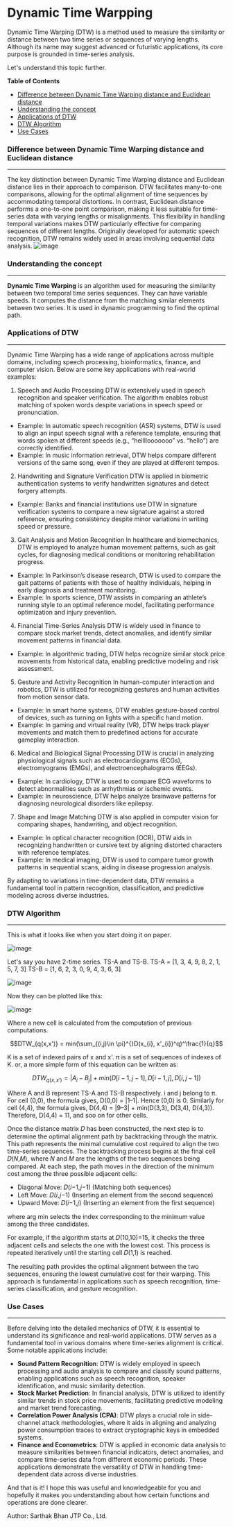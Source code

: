 # Dynamic Time Warpping

Dynamic Time Warping (DTW) is a method used to measure the similarity or distance between two time series or sequences of varying lengths. Although its name may suggest advanced or futuristic applications, its core purpose is grounded in time-series analysis.

Let's understand this topic further.

**Table of Contents**
- [Difference between Dynamic Time Warping distance and Euclidean distance](#difference-between-dynamic-time-warping-distance-and-euclidean-distance)
- [Understanding the concept](#understanding-the-concept)
- [Applications of DTW](#applications-of-dtw)
- [DTW Algorithm](#DTW-algorithm)
- [Use Cases](#Use-Cases)

### Difference between Dynamic Time Warping distance and Euclidean distance
<hr>

The key distinction between Dynamic Time Warping distance and Euclidean distance lies in their approach to comparison. DTW facilitates many-to-one comparisons, allowing for the optimal alignment of time sequences by accommodating temporal distortions. In contrast, Euclidean distance performs a one-to-one point comparison, making it less suitable for time-series data with varying lengths or misalignments. This flexibility in handling temporal variations makes DTW particularly effective for comparing sequences of different lengths. Originally developed for automatic speech recognition, DTW remains widely used in areas involving sequential data analysis.
![image](https://github.com/user-attachments/assets/d9ed9f98-f3ef-4ef0-a90e-c919aa4bceb0)


### Understanding the concept
<hr>

**Dynamic Time Warping** is an algorithm used for measuring the similarity between two temporal time series sequences. They can have variable speeds. It computes the distance from the matching similar elements between two series. It is used in dynamic programming to find the optimal path.

### Applications of DTW
<hr>

Dynamic Time Warping has a wide range of applications across multiple domains, including speech processing, bioinformatics, finance, and computer vision. Below are some key applications with real-world examples:

1. Speech and Audio Processing
DTW is extensively used in speech recognition and speaker verification. The algorithm enables robust matching of spoken words despite variations in speech speed or pronunciation.
  - Example: In automatic speech recognition (ASR) systems, DTW is used to align an input speech signal with a reference template, ensuring that words spoken at different speeds (e.g., “hellllooooooo” vs. “hello”) are correctly identified.
  - Example: In music information retrieval, DTW helps compare different versions of the same song, even if they are played at different tempos.

2. Handwriting and Signature Verification
DTW is applied in biometric authentication systems to verify handwritten signatures and detect forgery attempts.
  - Example: Banks and financial institutions use DTW in signature verification systems to compare a new signature against a stored reference, ensuring consistency despite minor variations in writing speed or pressure.

3. Gait Analysis and Motion Recognition
In healthcare and biomechanics, DTW is employed to analyze human movement patterns, such as gait cycles, for diagnosing medical conditions or monitoring rehabilitation progress.
  - Example: In Parkinson’s disease research, DTW is used to compare the gait patterns of patients with those of healthy   individuals, helping in early diagnosis and treatment monitoring.
  - Example: In sports science, DTW assists in comparing an athlete’s running style to an optimal reference model, facilitating performance optimization and injury prevention.

4. Financial Time-Series Analysis
DTW is widely used in finance to compare stock market trends, detect anomalies, and identify similar movement patterns in financial data.
  - Example: In algorithmic trading, DTW helps recognize similar stock price movements from historical data, enabling predictive modeling and risk assessment.

5. Gesture and Activity Recognition
In human-computer interaction and robotics, DTW is utilized for recognizing gestures and human activities from motion sensor data.
  - Example: In smart home systems, DTW enables gesture-based control of devices, such as turning on lights with a specific hand motion.
  - Example: In gaming and virtual reality (VR), DTW helps track player movements and match them to predefined actions for accurate gameplay interaction.
  
6. Medical and Biological Signal Processing
DTW is crucial in analyzing physiological signals such as electrocardiograms (ECGs), electromyograms (EMGs), and electroencephalograms (EEGs).
  - Example: In cardiology, DTW is used to compare ECG waveforms to detect abnormalities such as arrhythmias or ischemic events.
  - Example: In neuroscience, DTW helps analyze brainwave patterns for diagnosing neurological disorders like epilepsy.

7. Shape and Image Matching
DTW is also applied in computer vision for comparing shapes, handwriting, and object recognition.
  - Example: In optical character recognition (OCR), DTW aids in recognizing handwritten or cursive text by aligning distorted characters with reference templates.
  - Example: In medical imaging, DTW is used to compare tumor growth patterns in sequential scans, aiding in disease progression analysis.

By adapting to variations in time-dependent data, DTW remains a fundamental tool in pattern recognition, classification, and predictive modeling across diverse industries.

### DTW Algorithm
<hr>

This is what it looks like when you start doing it on paper.

![image](https://github.com/user-attachments/assets/e827c285-1cf1-4ed5-abe1-af32d34382de)

Let's say you have 2-time series. TS-A and TS-B.
TS-A = [1, 3, 4, 9, 8, 2, 1, 5, 7, 3]
TS-B = [1, 6, 2, 3, 0, 9, 4, 3, 6, 3]

![image](https://github.com/user-attachments/assets/ad35968e-af05-48db-a109-47b569286445)

Now they can be plotted like this:

![image](https://github.com/user-attachments/assets/2df7597e-0692-40ac-a14f-9c094393d32a)

Where a new cell is calculated from the computation of previous computations.

$$DTW_{q(x,x')} = min(\sum_{(i,j)\in \pi}^{}D(x_{i}, x'_{i})^q)^\frac{1}{q}$$

K is a set of indexed pairs of x and x'. π is a set of sequences of indexes of K. or, a more simple form of this equation can be written as:

$$DTW_{q(x,x')} = |A_{i}-B_{j}| + min(D[i-1,j-1], D[i-1,j], D[i,j-1])$$

Where A and B represent TS-A and TS-B respectively. i and j belong to π. 
For cell (0,0), the formula gives, D(0,0) = |1–1|. Hence (0,0) is 0. Similarly for cell (4,4), the formula gives, D(4,4) = |9–3| + min(D(3,3), D(3,4), D(4,3)). Therefore, D(4,4) = 11, and soo on for other cells.

Once the distance matrix 𝐷 has been constructed, the next step is to determine the optimal alignment path by backtracking through the matrix. This path represents the minimal cumulative cost required to align the two time-series sequences.
The backtracking process begins at the final cell 𝐷(𝑁,𝑀), where 𝑁 and 𝑀 are the lengths of the two sequences being compared. At each step, the path moves in the direction of the minimum cost among the three possible adjacent cells:
  - Diagonal Move: 𝐷(𝑖−1,𝑗−1) (Matching both sequences)
  - Left Move: 𝐷(𝑖,𝑗−1) (Inserting an element from the second sequence)
  - Upward Move: 𝐷(𝑖−1,𝑗) (Inserting an element from the first sequence)

where arg min selects the index corresponding to the minimum value among the three candidates.

For example, if the algorithm starts at 𝐷(10,10)=15, it checks the three adjacent cells and selects the one with the lowest cost. This process is repeated iteratively until the starting cell 𝐷(1,1) is reached.

The resulting path provides the optimal alignment between the two sequences, ensuring the lowest cumulative cost for their warping. This approach is fundamental in applications such as speech recognition, time-series classification, and gesture recognition.

### Use Cases
<hr>

Before delving into the detailed mechanics of DTW, it is essential to understand its significance and real-world applications. DTW serves as a fundamental tool in various domains where time-series alignment is critical. Some notable applications include:
- **Sound Pattern Recognition**: DTW is widely employed in speech processing and audio analysis to compare and classify sound patterns, enabling applications such as speech recognition, speaker identification, and music similarity detection.
- **Stock Market Prediction**: In financial analysis, DTW is utilized to identify similar trends in stock price movements, facilitating predictive modeling and market trend forecasting.
- **Correlation Power Analysis (CPA)**: DTW plays a crucial role in side-channel attack methodologies, where it aids in aligning and analyzing power consumption traces to extract cryptographic keys in embedded systems.
- **Finance and Econometrics**: DTW is applied in economic data analysis to measure similarities between financial indicators, detect anomalies, and compare time-series data from different economic periods.
These applications demonstrate the versatility of DTW in handling time-dependent data across diverse industries.

And that is it! I hope this was useful and knowledgeable for you and hopefully it makes you understanding about how certain functions and operations are done clearer.

Author:
Sarthak Bhan
JTP Co., Ltd.
